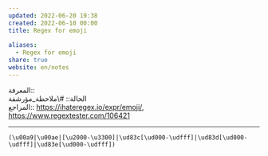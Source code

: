 ```yaml
---  
updated: 2022-06-20 19:38  
created: 2022-06-10 00:00  
title: Regex for emoji  
  
aliases:  
  - Regex for emoji  
share: true  
website: en/notes  
---  
```

  
المعرفة:: [](Regex)  
الحالة:: #\ملاحظة_مؤرشفة  
المراجع:: <https://ihateregex.io/expr/emoji/>, <https://www.regextester.com/106421>  
  
---  
  
`(\u00a9|\u00ae|[\u2000-\u3300]|\ud83c[\ud000-\udfff]|\ud83d[\ud000-\udfff]|\ud83e[\ud000-\udfff])`  
